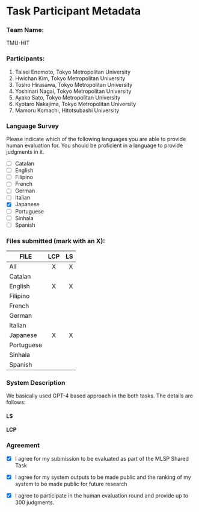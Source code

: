 # Task Participant Metadata

### Team Name: 

TMU-HIT

### Participants:

1. Taisei Enomoto, Tokyo Metropolitan University
2. Hwichan Kim, Tokyo Metropolitan University
3. Tosho Hirasawa, Tokyo Metropolitan University
4. Yoshinari Nagai, Tokyo Metropolitan University
5. Ayako Sato, Tokyo Metropolitan University
6. Kyotaro Nakajima, Tokyo Metropolitan University
7. Mamoru Komachi, Hitotsubashi University

### Language Survey

Please indicate which of the following languages you are able to provide human evaluation for. You should be proficient in a language to provide judgments in it.

 - [ ] Catalan
 - [ ] English
 - [ ] Filipino
 - [ ] French
 - [ ] German
 - [ ] Italian
 - [X] Japanese
 - [ ] Portuguese
 - [ ] Sinhala
 - [ ] Spanish

### Files submitted (mark with an X):

| FILE        | LCP  | LS  |
| ------------|:----:|----:|
| All         |   X  |  X  |
| Catalan     |      |     |
| English     |   X  |  X  |
| Filipino    |      |     |
| French      |      |     |
| German      |      |     |
| Italian     |      |     |
| Japanese    |  X   |  X  |
| Portuguese  |      |     |
| Sinhala     |      |     |
| Spanish     |      |     |

### System Description
We basically used GPT-4 based approach in the both tasks.
The details are follows:

#### LS

#### LCP

### Agreement

- [X] I agree for my submission to be evaluated as part of the MLSP Shared Task
- [X] I agree for my system outputs to be made public and the ranking of my system to be made public for future research
- [X] I agree to participate in the human evaluation round and provide up to 300 judgments.

